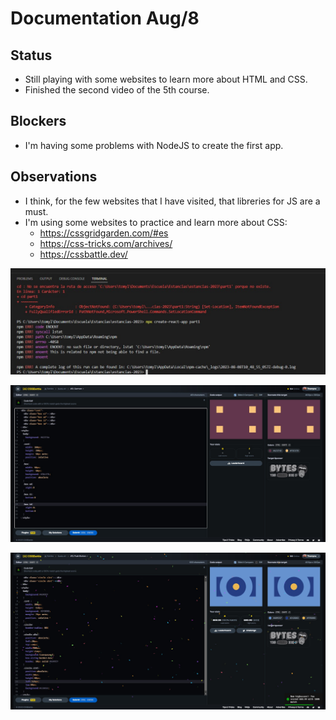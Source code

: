 # Documentation Aug/8

## Status

* Still playing with some websites to learn more about HTML and CSS.
* Finished the second video of the 5th course.

## Blockers

* I'm having some problems with NodeJS to create the first app.

## Observations

* I think, for the few websites that I have visited, that libreries for JS are a must.
* I'm using some websites to practice and learn more about CSS:
    * https://cssgridgarden.com/#es
    * https://css-tricks.com/archives/
    * https://cssbattle.dev/

![evidence1](Images/Aug071.jpg "Error creando la app con NodeJS")

![evidence1](Images/Aug072.jpg "Segundo ejercicio en cssbattle")

![evidence1](Images/Aug073.jpg "Tercer ejercicio en cssbattle")